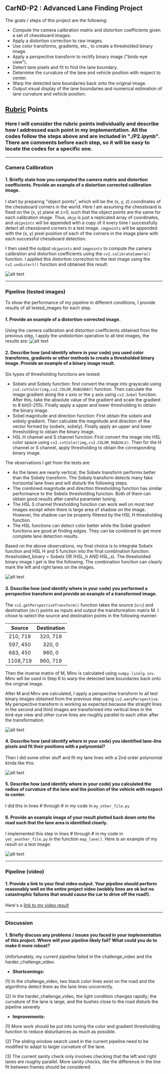 ## CarND-P2 : Advanced Lane Finding Project

The goals / steps of this project are the following:

* Compute the camera calibration matrix and distortion coefficients given a set of chessboard images.
* Apply a distortion correction to raw images.
* Use color transforms, gradients, etc., to create a thresholded binary image.
* Apply a perspective transform to rectify binary image ("birds-eye view").
* Detect lane pixels and fit to find the lane boundary.
* Determine the curvature of the lane and vehicle position with respect to center.
* Warp the detected lane boundaries back onto the original image.
* Output visual display of the lane boundaries and numerical estimation of lane curvature and vehicle position.

[//]: # (Image References)

[image1]: ./output_images/undistorted_chessboard.png "undistorted_chessboard"
[image2]: ./output_images/undistorted_images.png "Road Transformed"
[image3]: ./output_images/combo_threshold_images.png "Binary Example"
[image4]: ./output_images/perspective_transformation_images.png "Warp Example"
[image5]: ./output_images/lane_finding_images.png "Fit Visual"
[image6]: ./output_images/final_images.png "Output"

## [Rubric](https://review.udacity.com/#!/rubrics/571/view) Points

### Here I will consider the rubric points individually and describe how I addressed each point in my implementation.  All the codes follow the steps above and are included in "./P2.ipynb". There are comments before each step, so it will be easy to locate the codes for a specific one.

---

### Camera Calibration

#### 1. Briefly state how you computed the camera matrix and distortion coefficients. Provide an example of a distortion corrected calibration image.
 
I start by preparing "object points", which will be the (x, y, z) coordinates of the chessboard corners in the world. Here I am assuming the chessboard is fixed on the (x, y) plane at z=0, such that the object points are the same for each calibration image.  Thus, `objp` is just a replicated array of coordinates, and `objpoints` will be appended with a copy of it every time I successfully detect all chessboard corners in a test image.  `imgpoints` will be appended with the (x, y) pixel position of each of the corners in the image plane with each successful chessboard detection.  

I then used the output `objpoints` and `imgpoints` to compute the camera calibration and distortion coefficients using the `cv2.calibrateCamera()` function.  I applied this distortion correction to the test image using the `cv2.undistort()` function and obtained this result: 

![alt text][image1]

---

### Pipeline (tested images)
To show the performance of my pipeline in different conditions, I provide results of all tested_images for each step.

#### 1. Provide an example of a distortion-corrected image.

Using the camera calibration and distortion coefficients obtained from the previous step, I apply the undistortion operation to all test images, the results are: 
![alt text][image2]

#### 2. Describe how (and identify where in your code) you used color transforms, gradients or other methods to create a thresholded binary image.  Provide an example of a binary image result.
Six types of thresholding functions are tested:
* Sobelx and Sobely function: first convert the image into grayscale using `cv2.cvtColor(img,cv2.COLOR_RGB2GRAY)` function. Then calculate the image gradient along the x axis or the y axis using `cv2.Sobel` function. After this, take the absolute value of the gradient and scale the gradient to 8 bit(0-255). Finally apply a upper and lower thresholding to obtain the binary image.
* Sobel magnitude and direction function: First obtain the sobelx and sobely gradient. Then calculate the magnitude and direction of the vector formed by (sobelx, sobely). Finally apply an upper and lower thresholding to obtain the binary image.
* HSL H channel and S channel function: First convert the image into HSL color space using `cv2.cvtColor(img,cv2.COLOR_RGB2HLS)`. Then for the H channel or S channel, apply thresholding to obtain the corresponding binary image.

The observations I get from the tests are: 
* As the lanes are nearly vertical, the Sobelx transform performs better than the Sobely transform. The Sobely transform detects many fake horizontal lane lines and will disturb the following steps. 
* The combined magnitude and direction thresholding function has similar performance to the Sobelx thresholding function. Both of them can obtain good results after careful parameter tuning.
* The HSL S channel thresholding function can work well on most test images except when there is large area of shadow on the image. However, the shadow can be properly filtered by the HSL H thresholding function. 
* The HSL functions can detect color better while the Sobel gradient functions are good at finding edges. They can be combined to get more complete lane detection results.

Based on the above observations, my final choice is to integrate Sobelx function and HSL H and S function into the final combination function: thresholded_binary = Sobelx OR (HSL_h AND HSL_s). 
The thresholded binary image I get is like the following. The combination function can clearly mark the left and right lanes on the images.

![alt text][image3]

#### 3. Describe how (and identify where in your code) you performed a perspective transform and provide an example of a transformed image.

The `cv2.getPerspectiveTransform()` function takes the source (`src`) and destination (`dst`) points as inputs and output the transformation matrix M.  I chose to select the source and destination points in the following manner:

| Source        | Destination   | 
|:-------------:|:-------------:| 
| 210, 719      | 320, 719        | 
| 597, 450      | 320, 0      |
| 683, 450     | 960, 0      |
| 1108,719      | 960, 719        |

Then the inverse matrix of M, Minv is calculated using `numpy.linalg.inv`. Minv will be used in Step 6 to warp the detected lane boundaries back onto the original image.

After M and Minv are calculated, I apply a perspective transform to all test binary images obtained from the previous step using `cv2.warpPerspective`. My perspective transform is working as expected because the straight lines in the second and third images are transformed into vertical lines in the bird-eye view and other curve lines are roughly parallel to each other after the transformation. 

![alt text][image4]

#### 4. Describe how (and identify where in your code) you identified lane-line pixels and fit their positions with a polynomial?

Then I did some other stuff and fit my lane lines with a 2nd order polynomial kinda like this:

![alt text][image5]

#### 5. Describe how (and identify where in your code) you calculated the radius of curvature of the lane and the position of the vehicle with respect to center.

I did this in lines # through # in my code in `my_other_file.py`

#### 6. Provide an example image of your result plotted back down onto the road such that the lane area is identified clearly.

I implemented this step in lines # through # in my code in `yet_another_file.py` in the function `map_lane()`.  Here is an example of my result on a test image:

![alt text][image6]

---

### Pipeline (video)

#### 1. Provide a link to your final video output.  Your pipeline should perform reasonably well on the entire project video (wobbly lines are ok but no catastrophic failures that would cause the car to drive off the road!).

Here's a [link to my video result](./output_videos/project_video.mp4)

---

### Discussion

#### 1. Briefly discuss any problems / issues you faced in your implementation of this project.  Where will your pipeline likely fail?  What could you do to make it more robust?

Unfortunately, my current pipeline failed in the challenge_video and the harder_challenge_video. 

* **Shortcomings:**

(1) In the challenge_video, two black color lines exist on the road and the algorithms detect them as the lane lines uncorrectly.

(2) In the harder_challenge_video, the light condition changes rapidly; the curvature of the lane is large; and the bushes close to the road disturb the pipeline severely

* **Improvements:**

(1) More work should be put into tuning the color and gradient thresholding function to reduce disturbances as much as possible. 

(2) The sliding window search used in the current pipeline need to be modified to adapt to larger curvature of the lane. 

(3) The current sanity check only involves checking that the left and right lanes are roughly parallel. More sanity checks, like the difference in the line fit between frames should be considered.
